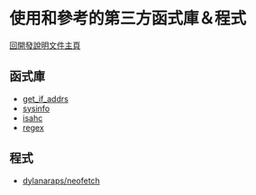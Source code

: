 使用和參考的第三方函式庫＆程式
===

[回開發說明文件主頁](README.md)

## 函式庫
- [get_if_addrs](https://crates.io/crates/get_if_addrs)
- [sysinfo](https://crates.io/crates/sysinfo)
- [isahc](https://crates.io/crates/isahc)
- [regex](https://crates.io/crates/regex)

## 程式
- [dylanaraps/neofetch](https://github.com/dylanaraps/neofetch)